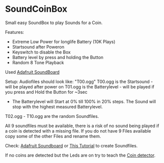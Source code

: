 # SoundCoinBox

Small easy SoundBox to play Sounds for a Coin.

Features:
- Extreme Low Power for longlife Battery (10K Plays)
- Startsound after Poweron
- Keyswitch to disable the Box
- Battery level by press and holding the Button
- Random 8 Tone Playback

Used [Adafruit SoundBoard](https://github.com/adafruit/Adafruit_Soundboard_library)


Setup:
Audiofiles should look like: "T00.ogg"
T00.ogg is the Startsound - will be played after power on
T01.ogg is the Batterylevel - will be played if you press and Hold the Button for ~3sec
  - The Batterylevel will Start at 0% till 100% in 20% steps. The Sound will stop with the highest measured Batterylevel.

T02.ogg - T10.ogg are the random Soundfiles.

All 9 soundfiles must be available, there is a risk of no sound being played if a coin is detected with a missing file.
If you do not have 9 Files available copy some of the other Files and rename them.

Check:
[Adafruit Soundboard](https://learn.adafruit.com/adafruit-audio-fx-sound-board/creating-audio-files)
or
[This Tutorial](https://learn.adafruit.com/adafruit-wave-shield-audio-shield-for-arduino/convert-files)
to create Soundfiles.

If no coins are detected but the Leds are on try to teach the [Coin detector](https://malangelectronic.com/wp-content/uploads/2013/06/CH-926_multi_coin_selector.pdf).
